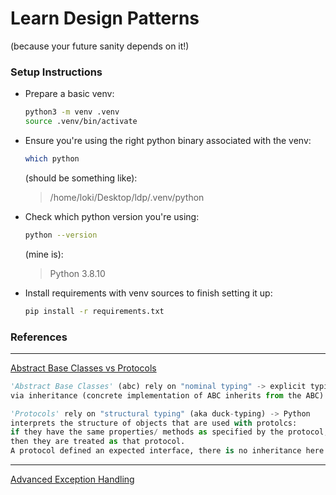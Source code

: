 # Learn Design Patterns
(because your future sanity depends on it!)

### Setup Instructions

- Prepare a basic venv:
    ```bash
    python3 -m venv .venv
    source .venv/bin/activate
    ```
- Ensure you're using the right python binary associated with the venv:
    ```bash
    which python
    ```
    (should be something like): 
    > /home/loki/Desktop/ldp/.venv/python
- Check which python version you're using:
    ```bash
    python --version
    ```
    (mine is):
    > Python 3.8.10
- Install requirements with venv sources to finish setting it up:
    ```bash
    pip install -r requirements.txt
    ```

### References

--- 
[Abstract Base Classes vs Protocols](https://www.youtube.com/watch?v=xvb5hGLoK0A)
```python
'Abstract Base Classes' (abc) rely on "nominal typing" -> explicit typing
via inheritance (concrete implementation of ABC inherits from the ABC)

'Protocols' rely on "structural typing" (aka duck-typing) -> Python
interprets the structure of objects that are used with protolcs:
if they have the same properties/ methods as specified by the protocol,
then they are treated as that protocol.
A protocol defined an expected interface, there is no inheritance here.
```
---

[Advanced Exception Handling](https://www.youtube.com/watch?v=ZsvftkbbrR0)
```python

```
